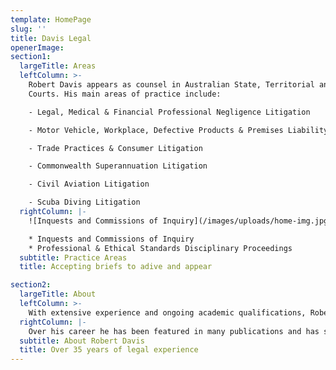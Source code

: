 ```yaml
---
template: HomePage
slug: ''
title: Davis Legal
openerImage:
section1:
  largeTitle: Areas
  leftColumn: >-
    Robert Davis appears as counsel in Australian State, Territorial and Federal
    Courts. His main areas of practice include:

    - Legal, Medical & Financial Professional Negligence Litigation

    - Motor Vehicle, Workplace, Defective Products & Premises Liability

    - Trade Practices & Consumer Litigation

    - Commonwealth Superannuation Litigation

    - Civil Aviation Litigation

    - Scuba Diving Litigation
  rightColumn: |-
    ![Inquests and Commissions of Inquiry](/images/uploads/home-img.jpg)

    * Inquests and Commissions of Inquiry
    * Professional & Ethical Standards Disciplinary Proceedings
  subtitle: Practice Areas
  title: Accepting briefs to adive and appear

section2:
  largeTitle: About
  leftColumn: >-
    With extensive experience and ongoing academic qualifications, Robert began his career in Queensland and New South Wales in 1979 then worked for many years as a Litigation Solicitor before being called to the Queensland Bar in 2007.
  rightColumn: |-
    Over his career he has been featured in many publications and has served as President of the Queensland Law Society and the Australian Plaintiff Lawyers Association (now the Australian Lawyers Alliance). He has has appeared in many high profile cases in Australia.
  subtitle: About Robert Davis
  title: Over 35 years of legal experience
---
```

